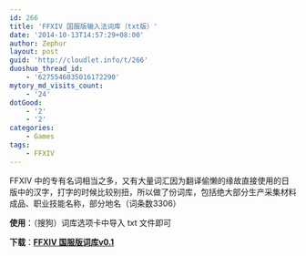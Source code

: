 ```yaml
---
id: 266
title: 'FFXIV 国服版输入法词库（txt版）'
date: '2014-10-13T14:57:29+08:00'
author: Zephur
layout: post
guid: 'http://cloudlet.info/t/266'
duoshuo_thread_id:
    - '6275546035016172290'
mytory_md_visits_count:
    - '24'
dotGood:
    - '2'
    - '2'
categories:
    - Games
tags:
    - FFXIV
---
```


FFXIV 中的专有名词相当之多，又有大量词汇因为翻译偷懒的缘故直接使用的日版中的汉字，打字的时候比较别扭，所以做了份词库，包括绝大部分生产采集材料成品、职业技能名称，部分地名（词条数3306）

**使用**：（搜狗）词库选项卡中导入 txt 文件即可

**下载**：**[FFXIV 国服版词库v0.1](http://pan.baidu.com/s/1dDrge4L)**